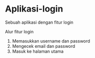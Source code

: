 # Aplikasi-login
Sebuah aplikasi dengan fitur login

Alur fitur login
1. Memasukkan username dan password
2. Mengecek email dan password
3. Masuk ke halaman utama
